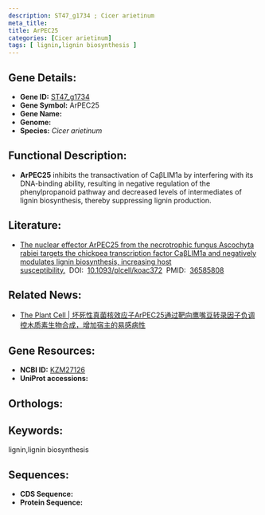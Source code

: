 ```yaml
---
description: ST47_g1734 ; Cicer arietinum
meta_title:
title: ArPEC25
categories: [Cicer arietinum]
tags: [ lignin,lignin biosynthesis ]
---
```


## Gene Details:
- **Gene ID:**	[ST47_g1734]()
- **Gene Symbol:** ArPEC25
- **Gene Name:** 
- **Genome:** []()
- **Species:** *Cicer arietinum*

## Functional Description:
   - **ArPEC25** inhibits the transactivation of CaβLIM1a by interfering with its DNA-binding ability, resulting in negative regulation of the phenylpropanoid pathway and decreased levels of intermediates of lignin biosynthesis, thereby suppressing lignin production.

## Literature:
   - [The nuclear effector ArPEC25 from the necrotrophic fungus Ascochyta rabiei targets the chickpea transcription factor CaβLIM1a and negatively modulates lignin biosynthesis, increasing host susceptibility.]( https://academic.oup.com/plcell/article/35/3/1134/6966000?login=true#415722205)&nbsp;&nbsp;DOI:&nbsp;&nbsp;[10.1093/plcell/koac372](https://academic.oup.com/plcell/article/35/3/1134/6966000?login=true#415722205)&nbsp;&nbsp;PMID:&nbsp;&nbsp;[36585808](https://pubmed.ncbi.nlm.nih.gov/36585808/)

## Related News:
   - [The Plant Cell | 坏死性真菌核效应子ArPEC25通过靶向鹰嘴豆转录因子负调控木质素生物合成，增加宿主的易感病性](https://mp.weixin.qq.com/s?__biz=Mzg3MDEwNDEyMg==&mid=2247543542&idx=2&sn=807cd98a75111691054acc8955c189b3&chksm=ce9087a3f9e70eb5d588b43c780a3d2f3f4c92e24a3405022b7752b9e3548039f418669ed70e&scene=27#wechat_redirect)

## Gene Resources:
- **NCBI ID:** [KZM27126](https://www.ncbi.nlm.nih.gov/gene/?term=KZM27126)
- **UniProt accessions:** [](https://www.uniprot.org/uniprotkb//entry)

## Orthologs:


## Keywords:
lignin,lignin biosynthesis

## Sequences:
- **CDS Sequence:**
- **Protein Sequence:**
